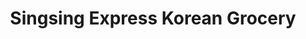 ---
title: "Singsing Express Korean Grocery"
url: /tarlac-city/singsing-express-korean-grocery/
shop: convenience
---